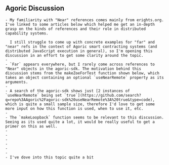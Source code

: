 ## Agoric Discussion
	- My familiarity with "Near" references comes mainly from erights.org. I've linked to some articles below which helped me get an in-depth grasp on the kinds of references and their role in distributed capability systems. 
	  
	  I still struggle to come up with concrete examples for "far" and "near" refs in the context of Agoric smart contracting systems (and distributed JavaScript execution in general), so I'm opening this discussion in an effort to get some clarity around the topic.
	-
	- `Far` appears everywhere, but I rarely come across references to "Near" objects in the agoric-sdk. The motivation behind this discussion stems from the makeZoeForTest function shown below, which takes an object containing an optional `useNearRemote` property as its arguments.
	-
	- A search of the agoric-sdk shows just [2 instances of `useNearRemote` being set `true`](https://github.com/search?q=repo%3AAgoric%2Fagoric-sdk%20useNearRemote%3A%20true&type=code), which is quite a small sample size, therefore I'd love to get some more input on how this function is used, when to use it, etc.
	-
	- The `makeLoopback` function seems to be relevant to this discussion. Seeing as its used quite a lot, it would be really useful to get a primer on this as well.
	-
	-
	-
	-
	-
	-
	- I've dove into this topic quite a bit